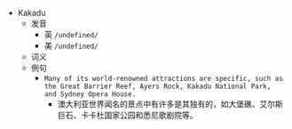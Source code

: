 - Kakadu
  - 发音
    - 英 `/undefined/`
    - 美 `/undefined/`
  - 词义
  - 例句
    - `Many of its world-renowned attractions are specific, such as the Great Barrier Reef, Ayers Rock, Kakadu National Park, and Sydney Opera House.`
      - 澳大利亚世界闻名的景点中有许多是其独有的，如大堡礁、艾尔斯巨石、卡卡杜国家公园和悉尼歌剧院等。

